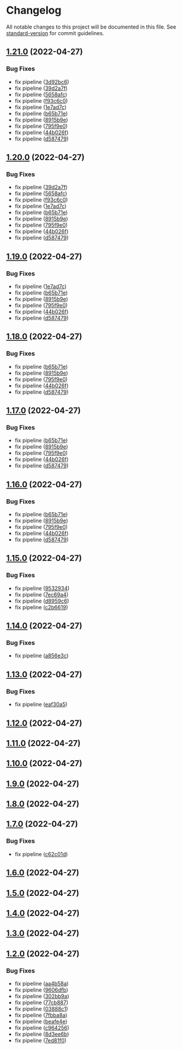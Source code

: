 # Changelog

All notable changes to this project will be documented in this file. See [standard-version](https://github.com/conventional-changelog/standard-version) for commit guidelines.

## [1.21.0](https://github.com/HarrisonHenri/myskills/compare/v1.15.0...v1.21.0) (2022-04-27)


### Bug Fixes

* fix pipeline ([3d92bc6](https://github.com/HarrisonHenri/myskills/commit/3d92bc69c5a94e5d415f0f699af56e02a728f62b))
* fix pipeline ([39d2a7f](https://github.com/HarrisonHenri/myskills/commit/39d2a7f95cab069f02649fbd8155decd534429eb))
* fix pipeline ([5658afc](https://github.com/HarrisonHenri/myskills/commit/5658afcd98c3ec01d8ffa878806c64bb66b2e4ce))
* fix pipeline ([f93c6c0](https://github.com/HarrisonHenri/myskills/commit/f93c6c07df47db4f08cabad5b255d3cb81ed384f))
* fix pipeline ([1e7ad7c](https://github.com/HarrisonHenri/myskills/commit/1e7ad7c2c626fa90ee31258cf17118ac22ea1b3e))
* fix pipeline ([b65b71e](https://github.com/HarrisonHenri/myskills/commit/b65b71e4e8d2888abc29dd70bc5bd0aa7603da3a))
* fix pipeline ([8915b9e](https://github.com/HarrisonHenri/myskills/commit/8915b9e2cacc3a24dd73027144d4144eac54d170))
* fix pipeline ([795f9e0](https://github.com/HarrisonHenri/myskills/commit/795f9e0f7a10988b84b30fb43c771d310b9cd215))
* fix pipeline ([44b026f](https://github.com/HarrisonHenri/myskills/commit/44b026fc52b2463bcd068158fae67f45c6144ab6))
* fix pipeline ([d587479](https://github.com/HarrisonHenri/myskills/commit/d5874796c366daec39cfd54c3cbbd73aefc5fb5f))

## [1.20.0](https://github.com/HarrisonHenri/myskills/compare/v1.15.0...v1.20.0) (2022-04-27)


### Bug Fixes

* fix pipeline ([39d2a7f](https://github.com/HarrisonHenri/myskills/commit/39d2a7f95cab069f02649fbd8155decd534429eb))
* fix pipeline ([5658afc](https://github.com/HarrisonHenri/myskills/commit/5658afcd98c3ec01d8ffa878806c64bb66b2e4ce))
* fix pipeline ([f93c6c0](https://github.com/HarrisonHenri/myskills/commit/f93c6c07df47db4f08cabad5b255d3cb81ed384f))
* fix pipeline ([1e7ad7c](https://github.com/HarrisonHenri/myskills/commit/1e7ad7c2c626fa90ee31258cf17118ac22ea1b3e))
* fix pipeline ([b65b71e](https://github.com/HarrisonHenri/myskills/commit/b65b71e4e8d2888abc29dd70bc5bd0aa7603da3a))
* fix pipeline ([8915b9e](https://github.com/HarrisonHenri/myskills/commit/8915b9e2cacc3a24dd73027144d4144eac54d170))
* fix pipeline ([795f9e0](https://github.com/HarrisonHenri/myskills/commit/795f9e0f7a10988b84b30fb43c771d310b9cd215))
* fix pipeline ([44b026f](https://github.com/HarrisonHenri/myskills/commit/44b026fc52b2463bcd068158fae67f45c6144ab6))
* fix pipeline ([d587479](https://github.com/HarrisonHenri/myskills/commit/d5874796c366daec39cfd54c3cbbd73aefc5fb5f))

## [1.19.0](https://github.com/HarrisonHenri/myskills/compare/v1.15.0...v1.19.0) (2022-04-27)


### Bug Fixes

* fix pipeline ([1e7ad7c](https://github.com/HarrisonHenri/myskills/commit/1e7ad7c2c626fa90ee31258cf17118ac22ea1b3e))
* fix pipeline ([b65b71e](https://github.com/HarrisonHenri/myskills/commit/b65b71e4e8d2888abc29dd70bc5bd0aa7603da3a))
* fix pipeline ([8915b9e](https://github.com/HarrisonHenri/myskills/commit/8915b9e2cacc3a24dd73027144d4144eac54d170))
* fix pipeline ([795f9e0](https://github.com/HarrisonHenri/myskills/commit/795f9e0f7a10988b84b30fb43c771d310b9cd215))
* fix pipeline ([44b026f](https://github.com/HarrisonHenri/myskills/commit/44b026fc52b2463bcd068158fae67f45c6144ab6))
* fix pipeline ([d587479](https://github.com/HarrisonHenri/myskills/commit/d5874796c366daec39cfd54c3cbbd73aefc5fb5f))

## [1.18.0](https://github.com/HarrisonHenri/myskills/compare/v1.15.0...v1.18.0) (2022-04-27)


### Bug Fixes

* fix pipeline ([b65b71e](https://github.com/HarrisonHenri/myskills/commit/b65b71e4e8d2888abc29dd70bc5bd0aa7603da3a))
* fix pipeline ([8915b9e](https://github.com/HarrisonHenri/myskills/commit/8915b9e2cacc3a24dd73027144d4144eac54d170))
* fix pipeline ([795f9e0](https://github.com/HarrisonHenri/myskills/commit/795f9e0f7a10988b84b30fb43c771d310b9cd215))
* fix pipeline ([44b026f](https://github.com/HarrisonHenri/myskills/commit/44b026fc52b2463bcd068158fae67f45c6144ab6))
* fix pipeline ([d587479](https://github.com/HarrisonHenri/myskills/commit/d5874796c366daec39cfd54c3cbbd73aefc5fb5f))

## [1.17.0](https://github.com/HarrisonHenri/myskills/compare/v1.15.0...v1.17.0) (2022-04-27)


### Bug Fixes

* fix pipeline ([b65b71e](https://github.com/HarrisonHenri/myskills/commit/b65b71e4e8d2888abc29dd70bc5bd0aa7603da3a))
* fix pipeline ([8915b9e](https://github.com/HarrisonHenri/myskills/commit/8915b9e2cacc3a24dd73027144d4144eac54d170))
* fix pipeline ([795f9e0](https://github.com/HarrisonHenri/myskills/commit/795f9e0f7a10988b84b30fb43c771d310b9cd215))
* fix pipeline ([44b026f](https://github.com/HarrisonHenri/myskills/commit/44b026fc52b2463bcd068158fae67f45c6144ab6))
* fix pipeline ([d587479](https://github.com/HarrisonHenri/myskills/commit/d5874796c366daec39cfd54c3cbbd73aefc5fb5f))

## [1.16.0](https://github.com/HarrisonHenri/myskills/compare/v1.15.0...v1.16.0) (2022-04-27)


### Bug Fixes

* fix pipeline ([b65b71e](https://github.com/HarrisonHenri/myskills/commit/b65b71e4e8d2888abc29dd70bc5bd0aa7603da3a))
* fix pipeline ([8915b9e](https://github.com/HarrisonHenri/myskills/commit/8915b9e2cacc3a24dd73027144d4144eac54d170))
* fix pipeline ([795f9e0](https://github.com/HarrisonHenri/myskills/commit/795f9e0f7a10988b84b30fb43c771d310b9cd215))
* fix pipeline ([44b026f](https://github.com/HarrisonHenri/myskills/commit/44b026fc52b2463bcd068158fae67f45c6144ab6))
* fix pipeline ([d587479](https://github.com/HarrisonHenri/myskills/commit/d5874796c366daec39cfd54c3cbbd73aefc5fb5f))

## [1.15.0](https://github.com/HarrisonHenri/myskills/compare/v1.14.0...v1.15.0) (2022-04-27)


### Bug Fixes

* fix pipeline ([9532934](https://github.com/HarrisonHenri/myskills/commit/95329342e1b96e0f4a0b14fd13dcbea5b37c6f18))
* fix pipeline ([7ec69a4](https://github.com/HarrisonHenri/myskills/commit/7ec69a4dc624aace2147f48cb2518ff189e2e9b5))
* fix pipeline ([d8959c6](https://github.com/HarrisonHenri/myskills/commit/d8959c686e03411841423bdb2e17ea4786ab53d0))
* fix pipeline ([c2b6619](https://github.com/HarrisonHenri/myskills/commit/c2b66198c485b1fa41b233ece0dcf2502c764028))

## [1.14.0](https://github.com/HarrisonHenri/myskills/compare/v1.13.0...v1.14.0) (2022-04-27)


### Bug Fixes

* fix pipeline ([a856e3c](https://github.com/HarrisonHenri/myskills/commit/a856e3c01675888ff858211c1959045d6cbcfbfd))

## [1.13.0](https://github.com/HarrisonHenri/myskills/compare/v1.12.0...v1.13.0) (2022-04-27)


### Bug Fixes

* fix pipeline ([eaf30a5](https://github.com/HarrisonHenri/myskills/commit/eaf30a5e84ee788cf6fa44d3f44302740f11277b))

## [1.12.0](https://github.com/HarrisonHenri/myskills/compare/v1.11.0...v1.12.0) (2022-04-27)

## [1.11.0](https://github.com/HarrisonHenri/myskills/compare/v1.10.0...v1.11.0) (2022-04-27)

## [1.10.0](https://github.com/HarrisonHenri/myskills/compare/v1.9.0...v1.10.0) (2022-04-27)

## [1.9.0](https://github.com/HarrisonHenri/myskills/compare/v1.8.0...v1.9.0) (2022-04-27)

## [1.8.0](https://github.com/HarrisonHenri/myskills/compare/v1.7.0...v1.8.0) (2022-04-27)

## [1.7.0](https://github.com/HarrisonHenri/myskills/compare/v1.6.0...v1.7.0) (2022-04-27)


### Bug Fixes

* fix pipeline ([c62c01d](https://github.com/HarrisonHenri/myskills/commit/c62c01da8b7a06d9f020b8fd28b24546585dc3ea))

## [1.6.0](https://github.com/HarrisonHenri/myskills/compare/v1.5.0...v1.6.0) (2022-04-27)

## [1.5.0](https://github.com/HarrisonHenri/myskills/compare/v1.4.0...v1.5.0) (2022-04-27)

## [1.4.0](https://github.com/HarrisonHenri/myskills/compare/v1.3.0...v1.4.0) (2022-04-27)

## [1.3.0](https://github.com/HarrisonHenri/myskills/compare/v1.2.0...v1.3.0) (2022-04-27)

## [1.2.0](https://github.com/HarrisonHenri/myskills/compare/v1.1.0...v1.2.0) (2022-04-27)


### Bug Fixes

* fix pipeline ([aa4b58a](https://github.com/HarrisonHenri/myskills/commit/aa4b58a4465a6fe0bfcd7ba2cfcd3ff5c11cb438))
* fix pipeline ([9606dfb](https://github.com/HarrisonHenri/myskills/commit/9606dfb73a1e633106f781d895c77de3cf2d392b))
* fix pipeline ([302bb9a](https://github.com/HarrisonHenri/myskills/commit/302bb9a777da82678fb382c09b9eda86290bb5f7))
* fix pipeline ([77cb887](https://github.com/HarrisonHenri/myskills/commit/77cb88736985c1c82637ef559a2eeea7cef4e3e0))
* fix pipeline ([03888c1](https://github.com/HarrisonHenri/myskills/commit/03888c155612b6c93c99915902ce34deb1abb3db))
* fix pipeline ([7fbba8a](https://github.com/HarrisonHenri/myskills/commit/7fbba8a37848af463a6270bc6d8b2a0584d0d6e6))
* fix pipeline ([beafe4e](https://github.com/HarrisonHenri/myskills/commit/beafe4ee7e38269a787e3b810c2d08e6603a7212))
* fix pipeline ([c964256](https://github.com/HarrisonHenri/myskills/commit/c9642561a023ddf61330e2a96d249f213cf962a7))
* fix pipeline ([8d3ee6b](https://github.com/HarrisonHenri/myskills/commit/8d3ee6bef0039e608afa87b6095c749e2e7de047))
* fix pipeline ([7ed81f0](https://github.com/HarrisonHenri/myskills/commit/7ed81f099506a4caefd1d37c6d4f9cd143ebcdfa))
